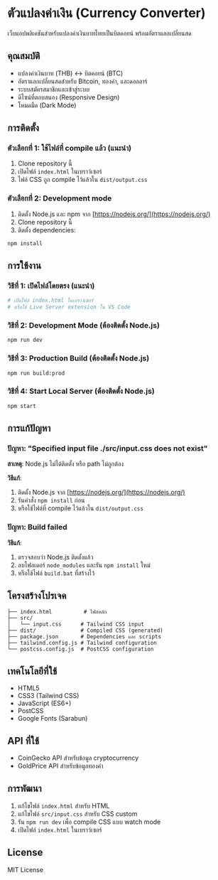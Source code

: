# ตัวแปลงค่าเงิน (Currency Converter)

เว็บแอปพลิเคชันสำหรับแปลงค่าเงินบาทไทยเป็นบิตคอยน์ พร้อมอัตราแลกเปลี่ยนสด

## คุณสมบัติ

- แปลงค่าเงินบาท (THB) ↔ บิตคอยน์ (BTC)
- อัตราแลกเปลี่ยนสดสำหรับ Bitcoin, ทองคำ, และดอลลาร์
- ระบบสมัครสมาชิกและเข้าสู่ระบบ
- ดีไซน์ที่ตอบสนอง (Responsive Design)
- โหมดมืด (Dark Mode)

## การติดตั้ง

### ตัวเลือกที่ 1: ใช้ไฟล์ที่ compile แล้ว (แนะนำ)
1. Clone repository นี้
2. เปิดไฟล์ `index.html` ในเบราว์เซอร์
3. ไฟล์ CSS ถูก compile ไว้แล้วใน `dist/output.css`

### ตัวเลือกที่ 2: Development mode
1. ติดตั้ง Node.js และ npm จาก [https://nodejs.org/](https://nodejs.org/)
2. Clone repository นี้
3. ติดตั้ง dependencies:

```bash
npm install
```

## การใช้งาน

### วิธีที่ 1: เปิดไฟล์โดยตรง (แนะนำ)
```bash
# เปิดไฟล์ index.html ในเบราว์เซอร์
# หรือใช้ Live Server extension ใน VS Code
```

### วิธีที่ 2: Development Mode (ต้องติดตั้ง Node.js)
```bash
npm run dev
```

### วิธีที่ 3: Production Build (ต้องติดตั้ง Node.js)
```bash
npm run build:prod
```

### วิธีที่ 4: Start Local Server (ต้องติดตั้ง Node.js)
```bash
npm start
```

## การแก้ปัญหา

### ปัญหา: "Specified input file ./src/input.css does not exist"
**สาเหตุ**: Node.js ไม่ได้ติดตั้ง หรือ path ไม่ถูกต้อง

**วิธีแก้**:
1. ติดตั้ง Node.js จาก [https://nodejs.org/](https://nodejs.org/)
2. รันคำสั่ง `npm install` ก่อน
3. หรือใช้ไฟล์ที่ compile ไว้แล้วใน `dist/output.css`

### ปัญหา: Build failed
**วิธีแก้**:
1. ตรวจสอบว่า Node.js ติดตั้งแล้ว
2. ลบโฟลเดอร์ `node_modules` และรัน `npm install` ใหม่
3. หรือใช้ไฟล์ `build.bat` ที่สร้างไว้

## โครงสร้างโปรเจค

```
├── index.html          # ไฟล์หลัก
├── src/
│   └── input.css      # Tailwind CSS input
├── dist/              # Compiled CSS (generated)
├── package.json       # Dependencies และ scripts
├── tailwind.config.js # Tailwind configuration
└── postcss.config.js  # PostCSS configuration
```

## เทคโนโลยีที่ใช้

- HTML5
- CSS3 (Tailwind CSS)
- JavaScript (ES6+)
- PostCSS
- Google Fonts (Sarabun)

## API ที่ใช้

- CoinGecko API สำหรับข้อมูล cryptocurrency
- GoldPrice API สำหรับข้อมูลทองคำ

## การพัฒนา

1. แก้ไขไฟล์ `index.html` สำหรับ HTML
2. แก้ไขไฟล์ `src/input.css` สำหรับ CSS custom
3. รัน `npm run dev` เพื่อ compile CSS แบบ watch mode
4. เปิดไฟล์ `index.html` ในเบราว์เซอร์

## License

MIT License 